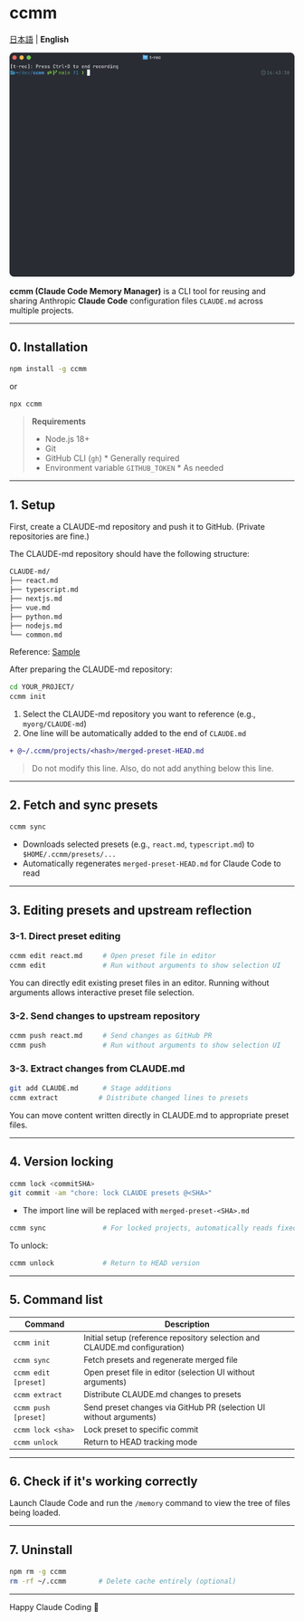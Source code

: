# ccmm

[日本語](README.md) | **English**

![ccmm demo](https://raw.githubusercontent.com/Nasubikun/ccmm/main/ccmm.gif)

**ccmm (Claude Code Memory Manager)** is a CLI tool for reusing and sharing Anthropic **Claude Code** configuration files `CLAUDE.md` across multiple projects.

---

## 0. Installation

```bash
npm install -g ccmm
```

or

```bash
npx ccmm
```

> **Requirements**  
> - Node.js 18+  
> - Git  
> - GitHub CLI (`gh`) * Generally required
> - Environment variable `GITHUB_TOKEN` * As needed

---

## 1. Setup

First, create a CLAUDE-md repository and push it to GitHub. (Private repositories are fine.)

The CLAUDE-md repository should have the following structure:
```
CLAUDE-md/
├── react.md
├── typescript.md
├── nextjs.md
├── vue.md
├── python.md
├── nodejs.md
└── common.md
```
Reference: [Sample](https://github.com/Nasubikun/CLAUDE-md)

After preparing the CLAUDE-md repository:

```bash
cd YOUR_PROJECT/
ccmm init
```

1. Select the CLAUDE-md repository you want to reference (e.g., `myorg/CLAUDE-md`)  
2. One line will be automatically added to the end of `CLAUDE.md`

```diff
+ @~/.ccmm/projects/<hash>/merged-preset-HEAD.md
```

> Do not modify this line. Also, do not add anything below this line.

---

## 2. Fetch and sync presets

```bash
ccmm sync
```

- Downloads selected presets (e.g., `react.md`, `typescript.md`) to
  `$HOME/.ccmm/presets/...`  
- Automatically regenerates `merged-preset-HEAD.md` for Claude Code to read

---

## 3. Editing presets and upstream reflection

### 3-1. Direct preset editing

```bash
ccmm edit react.md     # Open preset file in editor
ccmm edit              # Run without arguments to show selection UI
```

You can directly edit existing preset files in an editor. Running without arguments allows interactive preset file selection.

### 3-2. Send changes to upstream repository

```bash
ccmm push react.md     # Send changes as GitHub PR
ccmm push              # Run without arguments to show selection UI
```

### 3-3. Extract changes from CLAUDE.md

```bash
git add CLAUDE.md      # Stage additions
ccmm extract          # Distribute changed lines to presets
```

You can move content written directly in CLAUDE.md to appropriate preset files.

---

## 4. Version locking

```bash
ccmm lock <commitSHA>
git commit -am "chore: lock CLAUDE presets @<SHA>"
```

- The import line will be replaced with `merged-preset-<SHA>.md`  

```bash
ccmm sync              # For locked projects, automatically reads fixed version
```

To unlock:

```bash
ccmm unlock            # Return to HEAD version
```

---

## 5. Command list

| Command | Description |
|---------|-------------|
| `ccmm init` | Initial setup (reference repository selection and CLAUDE.md configuration) |
| `ccmm sync` | Fetch presets and regenerate merged file |
| `ccmm edit [preset]` | Open preset file in editor (selection UI without arguments) |
| `ccmm extract` | Distribute CLAUDE.md changes to presets |
| `ccmm push [preset]` | Send preset changes via GitHub PR (selection UI without arguments) |
| `ccmm lock <sha>` | Lock preset to specific commit |
| `ccmm unlock` | Return to HEAD tracking mode |

---

## 6. Check if it's working correctly

Launch Claude Code and run the `/memory` command to view the tree of files being loaded.

---

## 7. Uninstall

```bash
npm rm -g ccmm
rm -rf ~/.ccmm        # Delete cache entirely (optional)
```

---

Happy Claude Coding 🚀